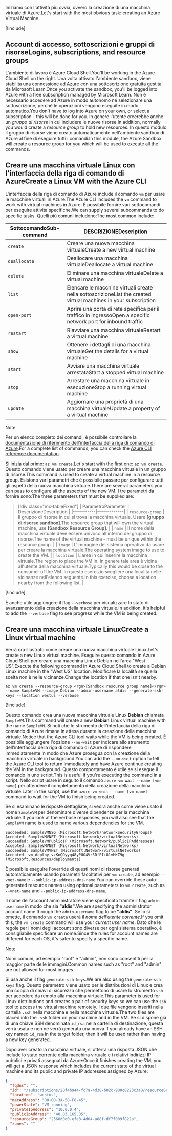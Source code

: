 <span data-ttu-id="f3547-101">Iniziamo con l'attività più ovvia, ovvero la creazione di una macchina virtuale di Azure.</span><span class="sxs-lookup"><span data-stu-id="f3547-101">Let's start with the most obvious task: creating an Azure Virtual Machine.</span></span>

<!-- Activate the sandbox -->
[!include[](../../../includes/azure-sandbox-activate.md)]

## <a name="logins-subscriptions-and-resource-groups"></a><span data-ttu-id="f3547-102">Account di accesso, sottoscrizioni e gruppi di risorse</span><span class="sxs-lookup"><span data-stu-id="f3547-102">Logins, subscriptions, and resource groups</span></span>

<span data-ttu-id="f3547-103">L'ambiente di lavoro è Azure Cloud Shell.</span><span class="sxs-lookup"><span data-stu-id="f3547-103">You'll be working in the Azure Cloud Shell on the right.</span></span> <span data-ttu-id="f3547-104">Una volta attivato l'ambiente sandbox, viene stabilita una connessione ad Azure con una sottoscrizione gratuita gestita da Microsoft Learn.</span><span class="sxs-lookup"><span data-stu-id="f3547-104">Once you activate the sandbox, you'll be logged into Azure with a free subscription managed by Microsoft Learn.</span></span> <span data-ttu-id="f3547-105">Non è necessario accedere ad Azure in modo autonomo né selezionare una sottoscrizione, perché le operazioni vengono eseguite in modo automatico.</span><span class="sxs-lookup"><span data-stu-id="f3547-105">You don't have to log into Azure on your own, or select a subscription - this will be done for you.</span></span> <span data-ttu-id="f3547-106">In genere l'utente creerebbe anche un _gruppo di risorse_ in cui includere le nuove risorse.</span><span class="sxs-lookup"><span data-stu-id="f3547-106">In addition, normally you would create a _resource group_ to hold new resources.</span></span> <span data-ttu-id="f3547-107">In questo modulo il gruppo di risorse viene creato automaticamente nell'ambiente sandbox di Azure al fine di eseguire tutti i comandi.</span><span class="sxs-lookup"><span data-stu-id="f3547-107">In this module, the Azure Sandbox will create a resource group for you which will be used to execute all the commands.</span></span>

## <a name="create-a-linux-vm-with-the-azure-cli"></a><span data-ttu-id="f3547-108">Creare una macchina virtuale Linux con l'interfaccia della riga di comando di Azure</span><span class="sxs-lookup"><span data-stu-id="f3547-108">Create a Linux VM with the Azure CLI</span></span>

<span data-ttu-id="f3547-109">L'interfaccia della riga di comando di Azure include il comando `vm` per usare le macchine virtuali in Azure.</span><span class="sxs-lookup"><span data-stu-id="f3547-109">The Azure CLI includes the `vm` command to work with virtual machines in Azure.</span></span> <span data-ttu-id="f3547-110">È possibile fornire vari sottocomandi per eseguire attività specifiche.</span><span class="sxs-lookup"><span data-stu-id="f3547-110">We can supply several subcommands to do specific tasks.</span></span> <span data-ttu-id="f3547-111">Quelli più comuni includono:</span><span class="sxs-lookup"><span data-stu-id="f3547-111">The most common include:</span></span>

| <span data-ttu-id="f3547-112">Sottocomando</span><span class="sxs-lookup"><span data-stu-id="f3547-112">Sub-command</span></span> | <span data-ttu-id="f3547-113">DESCRIZIONE</span><span class="sxs-lookup"><span data-stu-id="f3547-113">Description</span></span> |
|-------------|-------------|
| `create`    | <span data-ttu-id="f3547-114">Creare una nuova macchina virtuale</span><span class="sxs-lookup"><span data-stu-id="f3547-114">Create a new virtual machine</span></span> |
| `deallocate` | <span data-ttu-id="f3547-115">Deallocare una macchina virtuale</span><span class="sxs-lookup"><span data-stu-id="f3547-115">Deallocate a virtual machine</span></span> |
| `delete` | <span data-ttu-id="f3547-116">Eliminare una macchina virtuale</span><span class="sxs-lookup"><span data-stu-id="f3547-116">Delete a virtual machine</span></span> |
| `list` | <span data-ttu-id="f3547-117">Elencare le macchine virtuali create nella sottoscrizione</span><span class="sxs-lookup"><span data-stu-id="f3547-117">List the created virtual machines in your subscription</span></span> |
| `open-port` | <span data-ttu-id="f3547-118">Aprire una porta di rete specifica per il traffico in ingresso</span><span class="sxs-lookup"><span data-stu-id="f3547-118">Open a specific network port for inbound traffic</span></span> |
| `restart` | <span data-ttu-id="f3547-119">Riavviare una macchina virtuale</span><span class="sxs-lookup"><span data-stu-id="f3547-119">Restart a virtual machine</span></span> |
| `show` | <span data-ttu-id="f3547-120">Ottenere i dettagli di una macchina virtuale</span><span class="sxs-lookup"><span data-stu-id="f3547-120">Get the details for a virtual machine</span></span> |
| `start` | <span data-ttu-id="f3547-121">Avviare una macchina virtuale arrestata</span><span class="sxs-lookup"><span data-stu-id="f3547-121">Start a stopped virtual machine</span></span> |
| `stop` | <span data-ttu-id="f3547-122">Arrestare una macchina virtuale in esecuzione</span><span class="sxs-lookup"><span data-stu-id="f3547-122">Stop a running virtual machine</span></span> |
| `update` | <span data-ttu-id="f3547-123">Aggiornare una proprietà di una macchina virtuale</span><span class="sxs-lookup"><span data-stu-id="f3547-123">Update a property of a virtual machine</span></span> |

> [!NOTE]
> <span data-ttu-id="f3547-124">Per un elenco completo dei comandi, è possibile controllare la [documentazione di riferimento dell'interfaccia della riga di comando di Azure](https://docs.microsoft.com/cli/azure/reference-index?view=azure-cli-latest).</span><span class="sxs-lookup"><span data-stu-id="f3547-124">For a complete list of commands, you can check the [Azure CLI reference documentation](https://docs.microsoft.com/cli/azure/reference-index?view=azure-cli-latest).</span></span>

<span data-ttu-id="f3547-125">Si inizia dal primo: `az vm create`.</span><span class="sxs-lookup"><span data-stu-id="f3547-125">Let's start with the first one: `az vm create`.</span></span> <span data-ttu-id="f3547-126">Questo comando viene usato per creare una macchina virtuale in un gruppo di risorse.</span><span class="sxs-lookup"><span data-stu-id="f3547-126">This command is used to create a virtual machine in a resource group.</span></span> <span data-ttu-id="f3547-127">Esistono vari parametri che è possibile passare per configurare tutti gli aspetti della nuova macchina virtuale.</span><span class="sxs-lookup"><span data-stu-id="f3547-127">There are several parameters you can pass to configure all the aspects of the new VM.</span></span> <span data-ttu-id="f3547-128">I tre parametri da fornire sono:</span><span class="sxs-lookup"><span data-stu-id="f3547-128">The three parameters that must be supplied are:</span></span>

> [!div class="mx-tableFixed"]
> | <span data-ttu-id="f3547-129">Parametro</span><span class="sxs-lookup"><span data-stu-id="f3547-129">Parameter</span></span> | <span data-ttu-id="f3547-130">Descrizione</span><span class="sxs-lookup"><span data-stu-id="f3547-130">Description</span></span> |
> |-----------|-------------|
> | `resource-group` | <span data-ttu-id="f3547-131">Il gruppo di risorse in cui si trova la macchina virtuale. Usare **<rgn>[gruppo di risorse sandbox]</rgn>**.</span><span class="sxs-lookup"><span data-stu-id="f3547-131">The resource group that will own the virtual machine, use **<rgn>[Sandbox Resource Group]</rgn>**.</span></span> |
> | `name` | <span data-ttu-id="f3547-132">Il nome della macchina virtuale deve essere univoco all'interno del gruppo di risorse.</span><span class="sxs-lookup"><span data-stu-id="f3547-132">The name of the virtual machine - must be unique within the resource group.</span></span> |
> | `image` | <span data-ttu-id="f3547-133">L'immagine del sistema operativo da usare per creare la macchina virtuale.</span><span class="sxs-lookup"><span data-stu-id="f3547-133">The operating system image to use to create the VM.</span></span> |
> | `location` | <span data-ttu-id="f3547-134">L'area in cui inserire la macchina virtuale.</span><span class="sxs-lookup"><span data-stu-id="f3547-134">The region to place the VM in.</span></span> <span data-ttu-id="f3547-135">In genere tale area è vicina all'utente della macchina virtuale.</span><span class="sxs-lookup"><span data-stu-id="f3547-135">Typically this would be close to the consumer of the VM.</span></span> <span data-ttu-id="f3547-136">In questo esercizio scegliere una località nelle vicinanze nell'elenco seguente.</span><span class="sxs-lookup"><span data-stu-id="f3547-136">In this exercise, choose a location nearby from the following list.</span></span> |

<!-- Resource selection -->
[!include[](../../../includes/azure-sandbox-regions-first-mention-note.md)]

<span data-ttu-id="f3547-137">È anche utile aggiungere il flag `--verbose` per visualizzare lo stato di avanzamento della creazione della macchina virtuale.</span><span class="sxs-lookup"><span data-stu-id="f3547-137">In addition, it's helpful to add the `--verbose` flag to see progress while the VM is being created.</span></span> 

## <a name="create-a-linux-virtual-machine"></a><span data-ttu-id="f3547-138">Creare una macchina virtuale Linux</span><span class="sxs-lookup"><span data-stu-id="f3547-138">Create a Linux virtual machine</span></span>

<span data-ttu-id="f3547-139">Verrà ora illustrato come creare una nuova macchina virtuale Linux.</span><span class="sxs-lookup"><span data-stu-id="f3547-139">Let's create a new Linux virtual machine.</span></span> <span data-ttu-id="f3547-140">Eseguire questo comando in Azure Cloud Shell per creare una macchina Linux Debian nell'area "West US".</span><span class="sxs-lookup"><span data-stu-id="f3547-140">Execute the following command in Azure Cloud Shell to create a Debian Linux machine in the "West US" location.</span></span> <span data-ttu-id="f3547-141">Modificare la località se quella scelta non è nelle vicinanze.</span><span class="sxs-lookup"><span data-stu-id="f3547-141">Change the location if that one isn't nearby.</span></span>

```azurecli
az vm create --resource-group <rgn>[Sandbox resource group name]</rgn> --name SampleVM --image Debian --admin-username aldis --generate-ssh-keys --location westus --verbose 
```

[!include[](../../../includes/azure-cloudshell-copy-paste-tip.md)]


<span data-ttu-id="f3547-142">Questo comando crea una nuova macchina virtuale Linux **Debian** chiamata `SampleVM`.</span><span class="sxs-lookup"><span data-stu-id="f3547-142">This command will create a new **Debian** Linux virtual machine with the name `SampleVM`.</span></span> <span data-ttu-id="f3547-143">Si noti che lo strumento dell'interfaccia della riga di comando di Azure rimane in attesa durante la creazione della macchina virtuale.</span><span class="sxs-lookup"><span data-stu-id="f3547-143">Notice that the Azure CLI tool waits while the VM is being created.</span></span> <span data-ttu-id="f3547-144">È possibile aggiungere l'opzione `--no-wait` per indicare allo strumento dell'interfaccia della riga di comando di Azure di rispondere immediatamente in modo che Azure prosegua con la creazione della macchina virtuale in background.</span><span class="sxs-lookup"><span data-stu-id="f3547-144">You can add the `--no-wait` option to tell the Azure CLI tool to return immediately and have Azure continue creating the VM in the background.</span></span> <span data-ttu-id="f3547-145">Questo comportamento è utile se si esegue il comando in uno script.</span><span class="sxs-lookup"><span data-stu-id="f3547-145">This is useful if you're executing the command in a script.</span></span> <span data-ttu-id="f3547-146">Nello script usare in seguito il comando `azure vm wait --name [vm-name]` per attendere il completamento della creazione della macchina virtuale.</span><span class="sxs-lookup"><span data-stu-id="f3547-146">Later in the script, use the `azure vm wait --name [vm-name]` command to wait for the VM to finish being created.</span></span>

<span data-ttu-id="f3547-147">Se si esaminano le risposte dettagliate, si vedrà anche come viene usato il nome `SampleVM` per denominare diverse dipendenze per la macchina virtuale.</span><span class="sxs-lookup"><span data-stu-id="f3547-147">If you look at the verbose responses, you will also see that the `SampleVM` name is used to name various dependencies for the VM.</span></span>

```output
Succeeded: SampleVMNSG (Microsoft.Network/networkSecurityGroups)
Accepted: SampleVMVNET (Microsoft.Network/virtualNetworks)
Succeeded: SampleVMPublicIP (Microsoft.Network/publicIPAddresses)
Accepted: SampleVMVNET (Microsoft.Network/virtualNetworks)
Succeeded: SampleVMVNET (Microsoft.Network/virtualNetworks)
Accepted: vm_deploy_vzKnQDyyq48yPUO4VrSDfFIi81vHKZ9g (Microsoft.Resources/deployments)
```

<span data-ttu-id="f3547-148">È possibile eseguire l'override di questi nomi di risorse generati automaticamente usando parametri facoltativi per `vm create`, ad esempio `--vnet-name` e `--public-ip-address-dns-name`.</span><span class="sxs-lookup"><span data-stu-id="f3547-148">You can override these auto-generated resource names using optional parameters to `vm create`, such as `--vnet-name` and `--public-ip-address-dns-name`.</span></span>

<span data-ttu-id="f3547-149">Il nome dell'account amministratore viene specificato tramite il flag `admin-username` in modo che sia **"aldis"**.</span><span class="sxs-lookup"><span data-stu-id="f3547-149">We are specifying the administrator account name through the `admin-username` flag to be **"aldis"**.</span></span> <span data-ttu-id="f3547-150">Se lo si omette, il comando `vm create` userà il _nome dell'utente corrente_.</span><span class="sxs-lookup"><span data-stu-id="f3547-150">If you omit this, the `vm create` command will use your _current user name_.</span></span> <span data-ttu-id="f3547-151">Dato che le regole per i nomi degli account sono diverse per ogni sistema operativo, è consigliabile specificare un nome.</span><span class="sxs-lookup"><span data-stu-id="f3547-151">Since the rules for account names are different for each OS, it's safer to specify a specific name.</span></span> 

> [!NOTE]
> <span data-ttu-id="f3547-152">Nomi comuni, ad esempio "root" e "admin", non sono consentiti per la maggior parte delle immagini.</span><span class="sxs-lookup"><span data-stu-id="f3547-152">Common names such as "root" and "admin" are not allowed for most images.</span></span>

<span data-ttu-id="f3547-153">Si usa anche il flag `generate-ssh-keys`.</span><span class="sxs-lookup"><span data-stu-id="f3547-153">We are also using the `generate-ssh-keys` flag.</span></span> <span data-ttu-id="f3547-154">Questo parametro viene usato per le distribuzioni di Linux e crea una coppia di chiavi di sicurezza che permettono di usare lo strumento `ssh` per accedere da remoto alla macchina virtuale.</span><span class="sxs-lookup"><span data-stu-id="f3547-154">This parameter is used for Linux distributions and creates a pair of security keys so we can use the `ssh` tool to access the virtual machine remotely.</span></span> <span data-ttu-id="f3547-155">I due file vengono inseriti nella cartella `.ssh` nella macchina e nella macchina virtuale.</span><span class="sxs-lookup"><span data-stu-id="f3547-155">The two files are placed into the `.ssh` folder on your machine and in the VM.</span></span> <span data-ttu-id="f3547-156">Se si dispone già di una chiave SSH denominata `id_rsa` nella cartella di destinazione, questa verrà usata e non ne verrà generata una nuova.</span><span class="sxs-lookup"><span data-stu-id="f3547-156">If you already have an SSH key named `id_rsa` in the target folder, then it will be used rather than having a new key generated.</span></span>

<span data-ttu-id="f3547-157">Dopo aver creato la macchina virtuale, si otterrà una risposta JSON che include lo stato corrente della macchina virtuale e i relativi indirizzi IP pubblici e privati assegnati da Azure:</span><span class="sxs-lookup"><span data-stu-id="f3547-157">Once it finishes creating the VM, you will get a JSON response which includes the current state of the virtual machine and its public and private IP addresses assigned by Azure:</span></span>

```json
{
  "fqdns": "",
  "id": "/subscriptions/20f4b944-fc7a-4d38-b02c-900c8223c3a0/resourceGroups/2568d0d0-efe3-4d04-a08f-df7f009f822a/providers/Microsoft.Compute/virtualMachines/SampleVM",
  "location": "westus",
  "macAddress": "00-0D-3A-58-F8-45",
  "powerState": "VM running",
  "privateIpAddress": "10.0.0.4",
  "publicIpAddress": "40.83.165.85",
  "resourceGroup": "2568d0d0-efe3-4d04-a08f-df7f009f822a",
  "zones": ""
}
```
